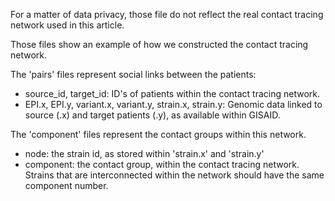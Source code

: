 For a matter of data privacy, those file do not reflect the real contact tracing network used in this article.

Those files show an example of how we constructed the contact tracing network.

The 'pairs' files represent social links between the patients:
* source_id, target_id: ID's of patients within the contact tracing network.
* EPI.x, EPI.y, variant.x,  variant.y, strain.x, strain.y: Genomic data linked to source (.x) and target patients (.y), as available within GISAID.

The 'component' files represent the contact groups within this network.
* node: the strain id, as stored within 'strain.x' and 'strain.y'
* component: the contact group, within the contact tracing network. Strains that are interconnected within the network should have the same component number.
